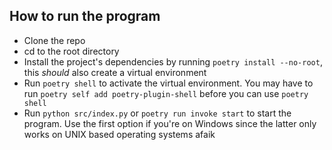 ## How to run the program
- Clone the repo
- cd to the root directory
- Install the project's dependencies by running ```poetry install --no-root```, this *should* also create a virtual environment
- Run ```poetry shell``` to activate the virtual environment. You may have to run ```poetry self add poetry-plugin-shell``` before you can use ```poetry shell```
- Run ```python src/index.py``` or ```poetry run invoke start``` to start the program. Use the first option if you're on Windows since the latter only works on UNIX based operating systems afaik